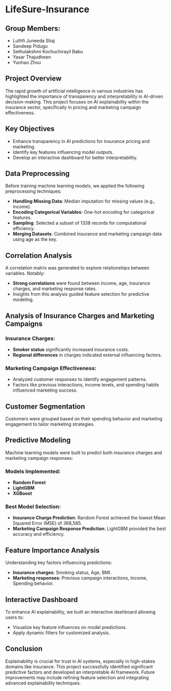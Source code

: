 # LifeSure-Insurance

## Group Members:
- Luthfi Juneeda Shaj  
- Sandeep Pidugu  
- Sethulakshmi Kochuchirayil Babu  
- Yasar Thajudheen  
- Yunhao Zhou  

## Project Overview
The rapid growth of artificial intelligence in various industries has highlighted the importance of transparency and interpretability in AI-driven decision-making. This project focuses on AI explainability within the insurance sector, specifically in pricing and marketing campaign effectiveness.

## Key Objectives
- Enhance transparency in AI predictions for insurance pricing and marketing.
- Identify key features influencing model outputs.
- Develop an interactive dashboard for better interpretability.

## Data Preprocessing
Before training machine learning models, we applied the following preprocessing techniques:
- **Handling Missing Data**: Median imputation for missing values (e.g., income).
- **Encoding Categorical Variables**: One-hot encoding for categorical features.
- **Sampling**: Selected a subset of 1338 records for computational efficiency.
- **Merging Datasets**: Combined insurance and marketing campaign data using age as the key.

## Correlation Analysis
A correlation matrix was generated to explore relationships between variables. Notably:
- **Strong correlations** were found between income, age, insurance charges, and marketing response rates.
- Insights from this analysis guided feature selection for predictive modeling.

## Analysis of Insurance Charges and Marketing Campaigns
### Insurance Charges:
- **Smoker status** significantly increased insurance costs.
- **Regional differences** in charges indicated external influencing factors.

### Marketing Campaign Effectiveness:
- Analyzed customer responses to identify engagement patterns.
- Factors like previous interactions, income levels, and spending habits influenced marketing success.

## Customer Segmentation
Customers were grouped based on their spending behavior and marketing engagement to tailor marketing strategies.

## Predictive Modeling
Machine learning models were built to predict both insurance charges and marketing campaign responses:

### Models Implemented:
- **Random Forest**
- **LightGBM**
- **XGBoost**

### Best Model Selection:
- **Insurance Charge Prediction**: Random Forest achieved the lowest Mean Squared Error (MSE) of 368,585.
- **Marketing Campaign Response Prediction**: LightGBM provided the best accuracy and efficiency.

## Feature Importance Analysis
Understanding key factors influencing predictions:
- **Insurance charges**: Smoking status, Age, BMI.
- **Marketing responses**: Previous campaign interactions, Income, Spending behavior.

## Interactive Dashboard
To enhance AI explainability, we built an interactive dashboard allowing users to:
- Visualize key feature influences on model predictions.
- Apply dynamic filters for customized analysis.

## Conclusion
Explainability is crucial for trust in AI systems, especially in high-stakes domains like insurance. This project successfully identified significant predictive factors and developed an interpretable AI framework. Future improvements may include refining feature selection and integrating advanced explainability techniques.
